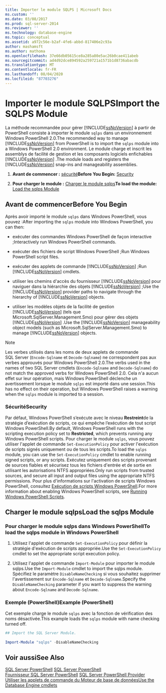 ```yaml
---
title: Importer le module SQLPS | Microsoft Docs
ms.custom: ''
ms.date: 03/08/2017
ms.prod: sql-server-2014
ms.reviewer: ''
ms.technology: database-engine
ms.topic: conceptual
ms.assetid: a972c56e-b2af-4fe6-abbd-817406e2c93a
author: mashamsft
ms.author: mathoma
ms.openlocfilehash: 37e66db05615ce8a285a80e5ac26b0cae411abeb
ms.sourcegitcommit: ad4d92dce894592a259721a1571b1d8736abacdb
ms.translationtype: MT
ms.contentlocale: fr-FR
ms.lasthandoff: 08/04/2020
ms.locfileid: "87703276"
---
```

# <a name="import-the-sqlps-module"></a><span data-ttu-id="2b6a3-102">Importer le module SQLPS</span><span class="sxs-lookup"><span data-stu-id="2b6a3-102">Import the SQLPS Module</span></span>
  <span data-ttu-id="2b6a3-103">La méthode recommandée pour gérer [!INCLUDE[ssNoVersion](../includes/ssnoversion-md.md)] à partir de PowerShell consiste à importer le module `sqlps` dans un environnement Windows PowerShell 2.0.</span><span class="sxs-lookup"><span data-stu-id="2b6a3-103">The recommended way to manage [!INCLUDE[ssNoVersion](../includes/ssnoversion-md.md)] from PowerShell is to import the `sqlps` module into a Windows PowerShell 2.0 environment.</span></span> <span data-ttu-id="2b6a3-104">Le module charge et inscrit les assemblys de facilité de gestion et les composants logiciels enfichables [!INCLUDE[ssNoVersion](../includes/ssnoversion-md.md)] .</span><span class="sxs-lookup"><span data-stu-id="2b6a3-104">The module loads and registers the [!INCLUDE[ssNoVersion](../includes/ssnoversion-md.md)] snap-ins and manageability assemblies.</span></span>  
  
1.  <span data-ttu-id="2b6a3-105">**Avant de commencer :**  [sécurité](#Security)</span><span class="sxs-lookup"><span data-stu-id="2b6a3-105">**Before You Begin:**  [Security](#Security)</span></span>  
  
2.  <span data-ttu-id="2b6a3-106">**Pour charger le module :**  [Charger le module sqlps](#LoadSqlps)</span><span class="sxs-lookup"><span data-stu-id="2b6a3-106">**To load the module:**  [Load the sqlps Module](#LoadSqlps)</span></span>  
  
## <a name="before-you-begin"></a><span data-ttu-id="2b6a3-107">Avant de commencer</span><span class="sxs-lookup"><span data-stu-id="2b6a3-107">Before You Begin</span></span>  
 <span data-ttu-id="2b6a3-108">Après avoir importé le module `sqlps` dans Windows PowerShell, vous pouvez :</span><span class="sxs-lookup"><span data-stu-id="2b6a3-108">After importing the `sqlps` module into Windows PowerShell, you can then:</span></span>  
  
-   <span data-ttu-id="2b6a3-109">exécuter des commandes Windows PowerShell de façon interactive ;</span><span class="sxs-lookup"><span data-stu-id="2b6a3-109">Interactively run Windows PowerShell commands.</span></span>  
  
-   <span data-ttu-id="2b6a3-110">exécuter des fichiers de script Windows PowerShell ;</span><span class="sxs-lookup"><span data-stu-id="2b6a3-110">Run Windows PowerShell script files.</span></span>  
  
-   <span data-ttu-id="2b6a3-111">exécuter des applets de commande [!INCLUDE[ssNoVersion](../includes/ssnoversion-md.md)] ;</span><span class="sxs-lookup"><span data-stu-id="2b6a3-111">Run [!INCLUDE[ssNoVersion](../includes/ssnoversion-md.md)] cmdlets.</span></span>  
  
-   <span data-ttu-id="2b6a3-112">utiliser les chemins d'accès du fournisseur [!INCLUDE[ssNoVersion](../includes/ssnoversion-md.md)] pour naviguer dans la hiérarchie des objets [!INCLUDE[ssNoVersion](../includes/ssnoversion-md.md)] ;</span><span class="sxs-lookup"><span data-stu-id="2b6a3-112">Use the [!INCLUDE[ssNoVersion](../includes/ssnoversion-md.md)] provider paths to navigate through the hierarchy of [!INCLUDE[ssNoVersion](../includes/ssnoversion-md.md)] objects.</span></span>  
  
-   <span data-ttu-id="2b6a3-113">utiliser les modèles objets de la facilité de gestion [!INCLUDE[ssNoVersion](../includes/ssnoversion-md.md)] (tels que Microsoft.SqlServer.Management.Smo) pour gérer des objets [!INCLUDE[ssNoVersion](../includes/ssnoversion-md.md)] .</span><span class="sxs-lookup"><span data-stu-id="2b6a3-113">Use the [!INCLUDE[ssNoVersion](../includes/ssnoversion-md.md)] manageability object models (such as Microsoft.SqlServer.Management.Smo) to manage [!INCLUDE[ssNoVersion](../includes/ssnoversion-md.md)] objects.</span></span>  
  
> [!NOTE]  
>  <span data-ttu-id="2b6a3-114">Les verbes utilisés dans les noms de deux applets de commande SQL Server (`Encode-Sqlname` et `Decode-Sqlname`) ne correspondent pas aux verbes approuvés pour Windows PowerShell 2.0.</span><span class="sxs-lookup"><span data-stu-id="2b6a3-114">The verbs used in the names of two SQL Server cmdlets (`Encode-Sqlname` and `Decode-Sqlname`) do not match the approved verbs for Windows PowerShell 2.0.</span></span> <span data-ttu-id="2b6a3-115">Cela n'a aucun effet sur leur opération, mais Windows PowerShell déclenche un avertissement lorsque le module `sqlps` est importé dans une session.</span><span class="sxs-lookup"><span data-stu-id="2b6a3-115">This has no effect on their operation, but Windows PowerShell raises a warning when the `sqlps` module is imported to a session.</span></span>  
  
###  <a name="security"></a><a name="Security"></a> <span data-ttu-id="2b6a3-116">Sécurité</span><span class="sxs-lookup"><span data-stu-id="2b6a3-116">Security</span></span>  
 <span data-ttu-id="2b6a3-117">Par défaut, Windows PowerShell s’exécute avec le niveau **Restreint**de la stratégie d’exécution de scripts, ce qui empêche l’exécution de tout script Windows PowerShell.</span><span class="sxs-lookup"><span data-stu-id="2b6a3-117">By default, Windows PowerShell runs with the scripting execution policy set to **Restricted**, which prevents running any Windows PowerShell scripts.</span></span> <span data-ttu-id="2b6a3-118">Pour charger le module `sqlps`, vous pouvez utiliser l'applet de commande `Set-ExecutionPolicy` pour activer l'exécution de scripts signés uniquement ou de tous les scripts.</span><span class="sxs-lookup"><span data-stu-id="2b6a3-118">To load the `sqlps` module, you can use the `Set-ExecutionPolicy` cmdlet to enable running signed scripts, or any scripts.</span></span> <span data-ttu-id="2b6a3-119">Exécutez uniquement des scripts provenant de sources fiables et sécurisez tous les fichiers d'entrée et de sortie en utilisant les autorisations NTFS appropriées.</span><span class="sxs-lookup"><span data-stu-id="2b6a3-119">Only run scripts from trusted sources, and secure all input and output files using the appropriate NTFS permissions.</span></span> <span data-ttu-id="2b6a3-120">Pour plus d'informations sur l'activation de scripts Windows PowerShell, consultez [Exécution de scripts Windows PowerShell](https://docs.microsoft.com/powershell/scripting/getting-started/starting-windows-powershell?view=powershell-6#how-to-enable-windows-powershell-ise-on-earlier-releases-of-windows).</span><span class="sxs-lookup"><span data-stu-id="2b6a3-120">For more information about enabling Windows PowerShell scripts, see [Running Windows PowerShell Scripts](https://docs.microsoft.com/powershell/scripting/getting-started/starting-windows-powershell?view=powershell-6#how-to-enable-windows-powershell-ise-on-earlier-releases-of-windows).</span></span>  
  
##  <a name="load-the-sqlps-module"></a><a name="LoadSqlps"></a> <span data-ttu-id="2b6a3-121">Charger le module sqlps</span><span class="sxs-lookup"><span data-stu-id="2b6a3-121">Load the sqlps Module</span></span>  

### <a name="to-load-the-sqlps-module-in-windows-powershell"></a><span data-ttu-id="2b6a3-122">Pour charger le module sqlps dans Windows PowerShell</span><span class="sxs-lookup"><span data-stu-id="2b6a3-122">To load the sqlps module in Windows PowerShell</span></span>
  
1.  <span data-ttu-id="2b6a3-123">Utilisez l'applet de commande `Set-ExecutionPolicy` pour définir la stratégie d'exécution de scripts appropriée.</span><span class="sxs-lookup"><span data-stu-id="2b6a3-123">Use the `Set-ExecutionPolicy` cmdlet to set the appropriate script execution policy.</span></span>  
  
2.  <span data-ttu-id="2b6a3-124">Utilisez l'applet de commande `Import-Module` pour importer le module sqlps.</span><span class="sxs-lookup"><span data-stu-id="2b6a3-124">Use the `Import-Module` cmdlet to import the sqlps module.</span></span> <span data-ttu-id="2b6a3-125">Spécifiez le paramètre `DisableNameChecking` si vous souhaitez supprimer l'avertissement sur `Encode-Sqlname` et `Decode-Sqlname`.</span><span class="sxs-lookup"><span data-stu-id="2b6a3-125">Specify the `DisableNameChecking` parameter if you want to suppress the warning about `Encode-Sqlname` and `Decode-Sqlname`.</span></span>  
  
### <a name="example-powershell"></a><span data-ttu-id="2b6a3-126">Exemple (PowerShell)</span><span class="sxs-lookup"><span data-stu-id="2b6a3-126">Example (PowerShell)</span></span>  
 <span data-ttu-id="2b6a3-127">Cet exemple charge le module `sqlps` avec la fonction de vérification des noms désactivée.</span><span class="sxs-lookup"><span data-stu-id="2b6a3-127">This example loads the `sqlps` module with name checking turned off.</span></span>  
  
```powershell
## Import the SQL Server Module.  
  
Import-Module "sqlps" -DisableNameChecking  
```  

## <a name="see-also"></a><span data-ttu-id="2b6a3-128">Voir aussi</span><span class="sxs-lookup"><span data-stu-id="2b6a3-128">See Also</span></span>  
 <span data-ttu-id="2b6a3-129">[SQL Server PowerShell](../powershell/sql-server-powershell.md) </span><span class="sxs-lookup"><span data-stu-id="2b6a3-129">[SQL Server PowerShell](../powershell/sql-server-powershell.md) </span></span>  
 <span data-ttu-id="2b6a3-130">[Fournisseur SQL Server PowerShell](../powershell/sql-server-powershell-provider.md) </span><span class="sxs-lookup"><span data-stu-id="2b6a3-130">[SQL Server PowerShell Provider](../powershell/sql-server-powershell-provider.md) </span></span>  
 [<span data-ttu-id="2b6a3-131">Utiliser les applets de commande du Moteur de base de données</span><span class="sxs-lookup"><span data-stu-id="2b6a3-131">Use the Database Engine cmdlets</span></span>](../../2014/database-engine/use-the-database-engine-cmdlets.md)  
